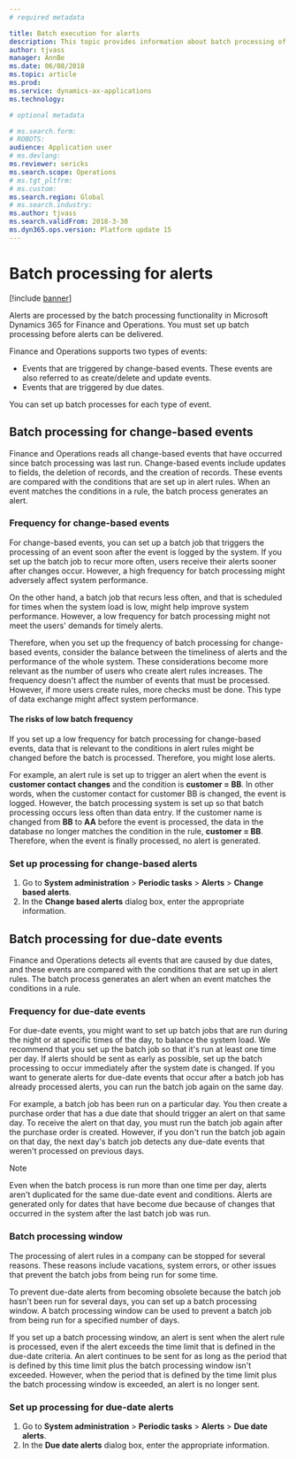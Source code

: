 ```yaml
---
# required metadata

title: Batch execution for alerts
description: This topic provides information about batch processing of alerts in Microsoft Dynamics 365 for Finance and Operations.
author: tjvass
manager: AnnBe
ms.date: 06/08/2018
ms.topic: article
ms.prod: 
ms.service: dynamics-ax-applications
ms.technology: 

# optional metadata

# ms.search.form:
# ROBOTS:
audience: Application user
# ms.devlang: 
ms.reviewer: sericks
ms.search.scope: Operations
# ms.tgt_pltfrm: 
# ms.custom:
ms.search.region: Global
# ms.search.industry:
ms.author: tjvass
ms.search.validFrom: 2018-3-30 
ms.dyn365.ops.version: Platform update 15
---
```


# Batch processing for alerts
[!include [banner](../includes/banner.md)]

Alerts are processed by the batch processing functionality in Microsoft Dynamics 365 for Finance and Operations. You must set up batch processing before alerts can be delivered.

Finance and Operations supports two types of events:

- Events that are triggered by change-based events. These events are also referred to as create/delete and update events.
- Events that are triggered by due dates.

You can set up batch processes for each type of event.
		
## Batch processing for change-based events
Finance and Operations reads all change-based events that have occurred since batch processing was last run. Change-based events include updates to fields, the deletion of records, and the creation of records. These events are compared with the conditions that are set up in alert rules. When an event matches the conditions in a rule, the batch process generates an alert.

### Frequency for change-based events
For change-based events, you can set up a batch job that triggers the processing of an event soon after the event is logged by the system. If you set up the batch job to recur more often, users receive their alerts sooner after changes occur. However, a high frequency for batch processing might adversely affect system performance.

On the other hand, a batch job that recurs less often, and that is scheduled for times when the system load is low, might help improve system performance. However, a low frequency for batch processing might not meet the users' demands for timely alerts.

Therefore, when you set up the frequency of batch processing for change-based events, consider the balance between the timeliness of alerts and the performance of the whole system. These considerations become more relevant as the number of users who create alert rules increases. The frequency doesn't affect the number of events that must be processed. However, if more users create rules, more checks must be done. This type of data exchange might affect system performance.

#### The risks of low batch frequency
If you set up a low frequency for batch processing for change-based events, data that is relevant to the conditions in alert rules might be changed before the batch is processed. Therefore, you might lose alerts.

For example, an alert rule is set up to trigger an alert when the event is **customer contact changes** and the condition is **customer = BB**. In other words, when the customer contact for customer BB is changed, the event is logged. However, the batch processing system is set up so that batch processing occurs less often than data entry. If the customer name is changed from **BB** to **AA** before the event is processed, the data in the database no longer matches the condition in the rule, **customer = BB**. Therefore, when the event is finally processed, no alert is generated.

### Set up processing for change-based alerts
1. Go to **System administration** &gt; **Periodic tasks** &gt; **Alerts** &gt; **Change based alerts**.
2. In the **Change based alerts** dialog box, enter the appropriate information.

## Batch processing for due-date events
Finance and Operations detects all events that are caused by due dates, and these events are compared with the conditions that are set up in alert rules. The batch process generates an alert when an event matches the conditions in a rule.

### Frequency for due-date events
For due-date events, you might want to set up batch jobs that are run during the night or at specific times of the day, to balance the system load. We recommend that you set up the batch job so that it's run at least one time per day. If alerts should be sent as early as possible, set up the batch processing to occur immediately after the system date is changed. If you want to generate alerts for due-date events that occur after a batch job has already processed alerts, you can run the batch job again on the same day.

For example, a batch job has been run on a particular day. You then create a purchase order that has a due date that should trigger an alert on that same day. To receive the alert on that day, you must run the batch job again after the purchase order is created. However, if you don't run the batch job again on that day, the next day's batch job detects any due-date events that weren't processed on previous days.

> [!NOTE]
> Even when the batch process is run more than one time per day, alerts aren't duplicated for the same due-date event and conditions. Alerts are generated only for dates that have become due because of changes that occurred in the system after the last batch job was run.

### Batch processing window
The processing of alert rules in a company can be stopped for several reasons. These reasons include vacations, system errors, or other issues that prevent the batch jobs from being run for some time.

To prevent due-date alerts from becoming obsolete because the batch job hasn't been run for several days, you can set up a batch processing window. A batch processing window can be used to prevent a batch job from being run for a specified number of days.

If you set up a batch processing window, an alert is sent when the alert rule is processed, even if the alert exceeds the time limit that is defined in the due-date criteria. An alert continues to be sent for as long as the period that is defined by this time limit plus the batch processing window isn't exceeded. However, when the period that is defined by the time limit plus the batch processing window is exceeded, an alert is no longer sent.

### Set up processing for due-date alerts
1. Go to **System administration** &gt; **Periodic tasks** &gt; **Alerts** &gt; **Due date alerts**.
2. In the **Due date alerts** dialog box, enter the appropriate information.
